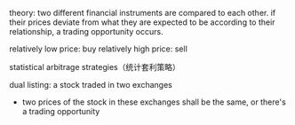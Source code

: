 
theory: two different financial instruments are compared to each other. if their prices deviate from what they are expected to be according to their relationship, a trading opportunity occurs.

relatively low price: buy
relatively high price: sell

statistical arbitrage strategies（统计套利策略）

dual listing: a stock traded in two exchanges
- two prices of the stock in these exchanges shall be the same, or there's a trading opportunity 